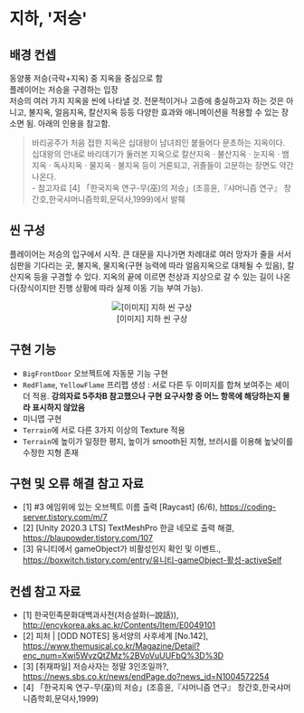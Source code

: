 # 지하, '저승'

## 배경 컨셉
동양풍 저승(극락+지옥) 중 지옥을 중심으로 함  
플레이어는 저승을 구경하는 입장  
저승의 여러 가지 지옥을 씬에 나타낼 것. 전문적이거나 고증에 충실하고자 하는 것은 아니고, 불지옥, 얼음지옥, 칼산지옥 등등 다양한 효과와 애니메이션을 적용할 수 있는 장소면 됨. 아래의 인용을 참고함.  
> 바리공주가 처음 접한 지옥은 십대왕이 남녀죄인 붙들어다 문초하는 지옥이다. 십대왕의 안내로 바리데기가 둘러본 지옥으로 칼산지옥 &#183; 불산지옥 &#183; 눈지옥 &#183; 뱀지옥 &#183; 독사지옥 &#183; 물지옥 &#183; 불지옥 등이 거론되고, 귀졸들이 고문하는 장면도 약간 나온다.  
> \- 참고자료 &#91;4&#93; 「한국지옥 연구-무(巫)의 저승」(조흥윤,『샤머니즘 연구』 창간호,한국샤머니즘학회,문덕사,1999)에서 발췌

## 씬 구성
플레이어는 저승의 입구에서 시작. 큰 대문을 지나가면 차례대로 여러 망자가 줄을 서서 심판을 기다리는 곳, 불지옥, 물지옥(구현 능력에 따라 얼음지옥으로 대체될 수 있음), 칼산지옥 등을 구경할 수 있다. 지옥의 끝에 이르면 천상과 지상으로 갈 수 있는 길이 나온다(장식이지만 진행 상황에 따라 실제 이동 기능 부여 가능).  

<figure style="text-align: center">
    <img src="https://user-images.githubusercontent.com/89961651/203311148-d28bd375-89c0-4419-bf28-afdff9aba94c.png" alt="[이미지] 지하 씬 구상">
    <figcaption style="text-align: center">[이미지] 지하 씬 구상</figcaption>
</figure>

## 구현 기능
- `BigFrontDoor` 오브젝트에 자동문 기능 구현
- `RedFlame`, `YellowFlame` 프리펩 생성 : 서로 다른 두 이미지를 합쳐 보여주는 셰이더 적용. **강의자료 5주차B 참고했으나 구현 요구사항 중 어느 항목에 해당하는지 몰라 표시하지 않았음**
- 미니맵 구현
- `Terrain`에 서로 다른 3가지 이상의 Texture 적용
- `Terrain`에 높이가 일정한 평지, 높이가 smooth된 지형, 브러시를 이용해 높낮이를 수정한 지형 존재

## 구현 및 오류 해결 참고 자료
- &#91;1&#93; #3 에임위에 있는 오브젝트 이름 출력 &#91;Raycast&#93; (6/6), <a href="https://coding-server.tistory.com/m/7" target="_blank">https://coding-server.tistory.com/m/7</a>
- &#91;2&#93; &#91;Unity 2020.3 LTS&#93; TextMeshPro 한글 네모로 출력 해결, <a href="https://blaupowder.tistory.com/107" target="_blank">https://blaupowder.tistory.com/107</a>  
- &#91;3&#93; 유니티에서 gameObject가 비활성인지 확인 및 이벤트., <a href="https://boxwitch.tistory.com/entry/%EC%9C%A0%EB%8B%88%ED%8B%B0-gameObject-%ED%99%9C%EC%84%B1-activeSelf" target="_blank">https://boxwitch.tistory.com/entry/유니티-gameObject-활성-activeSelf</a>

## 컨셉 참고 자료
- &#91;1&#93; 한국민족문화대백과사전(저승설화(─說話)), <a href="http://encykorea.aks.ac.kr/Contents/Item/E0049101" target="_blank">http://encykorea.aks.ac.kr/Contents/Item/E0049101</a>  
- &#91;2&#93; 피처 &#124; &#91;ODD NOTES&#93; 동서양의 사후세계 &#91;No.142&#93;, <a href="https://www.themusical.co.kr/Magazine/Detail?enc_num=Xwi5WvzQtZMz%2BVoVuUUFbQ%3D%3D" target="_blank">https://www.themusical.co.kr/Magazine/Detail?enc_num=Xwi5WvzQtZMz%2BVoVuUUFbQ%3D%3D</a>  
- &#91;3&#93; &#91;취재파일&#93; 저승사자는 정말 3인조일까?, <a href="https://news.sbs.co.kr/news/endPage.do?news_id=N1004572254" target="_blank">https://news.sbs.co.kr/news/endPage.do?news_id=N1004572254</a>  
- &#91;4&#93; 「한국지옥 연구-무(巫)의 저승」(조흥윤,『샤머니즘 연구』 창간호,한국샤머니즘학회,문덕사,1999)
